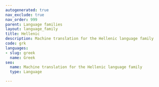 ```yaml
---
autogenerated: true
nav_exclude: true
nav_order: 999
parent: Language families
layout: language_family
title: Hellenic
description: Machine translation for the Hellenic language family
code: grk
languages:
- slug: greek
  name: Greek
seo:
  name: Machine translation for the Hellenic language family
  type: Language

---
```


